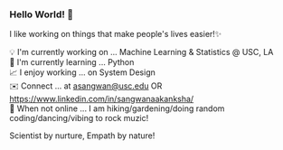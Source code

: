 
### Hello World! 👋

I like working on things that make people's lives easier!✨

💡 I'm currently working on ... Machine Learning & Statistics @ USC, LA <br />
📝 I'm currently learning ... Python <br />
📈 I enjoy working ... on System Design <br />
✉️ Connect ... at asangwan@usc.edu OR https://www.linkedin.com/in/sangwanaakanksha/ <br />
🌳 When not online ... I am hiking/gardening/doing random coding/dancing/vibing to rock muzic! <br />

Scientist by nurture, Empath by nature! 
